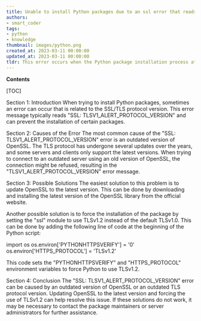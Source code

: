 ```yaml
---
title: Unable to install Python packages due to an ssl error that reads 'tlsv1_alert_protocol_version'
authors:
- smart_coder
tags:
- python
- knowledge
thumbnail: images/python.png
created_at: 2023-03-11 00:00:00
updated_at: 2023-03-11 00:00:00
tldr: This error occurs when the Python package installation process attempts to use an outdated version of the TLS protocol.
---
```


**Contents**

[TOC]

Section 1: Introduction
When trying to install Python packages, sometimes an error can occur that is related to the SSL/TLS protocol version. This error message typically reads "SSL: TLSV1_ALERT_PROTOCOL_VERSION" and can prevent the installation of certain packages.

Section 2: Causes of the Error
The most common cause of the "SSL: TLSV1_ALERT_PROTOCOL_VERSION" error is an outdated version of OpenSSL. The TLS protocol has undergone several updates over the years, and some servers and clients only support the latest versions. When trying to connect to an outdated server using an old version of OpenSSL, the connection might be refused, resulting in the "TLSV1_ALERT_PROTOCOL_VERSION" error message.

Section 3: Possible Solutions
The easiest solution to this problem is to update OpenSSL to the latest version. This can be done by downloading and installing the latest version of the OpenSSL library from the official website.

Another possible solution is to force the installation of the package by setting the "ssl" module to use TLSv1.2 instead of the default TLSv1.0. This can be done by adding the following line of code at the beginning of the Python script:

import os
os.environ['PYTHONHTTPSVERIFY'] = '0'
os.environ['HTTPS_PROTOCOL'] = 'TLSv1.2'

This code sets the "PYTHONHTTPSVERIFY" and "HTTPS_PROTOCOL" environment variables to force Python to use TLSv1.2.

Section 4: Conclusion
The "SSL: TLSV1_ALERT_PROTOCOL_VERSION" error can be caused by an outdated version of OpenSSL or an outdated TLS protocol version. Updating OpenSSL to the latest version and forcing the use of TLSv1.2 can help resolve this issue. If these solutions do not work, it may be necessary to contact the package maintainers or server administrators for further assistance.
